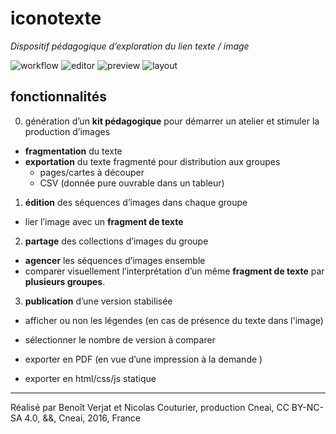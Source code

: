 # iconotexte
*Dispositif pédagogique d’exploration du lien texte / image*


![workflow](https://docs.google.com/drawings/d/1DnGQKQQD9bKBrDW_nD3t1e6rezmi3iVaevDZ2Tb1ICI/pub?w=1487&amp;h=1080)
![editor](https://docs.google.com/drawings/d/1m0j2WogX8TcO5tFsxM4WA5Giu4KY-Km8_XMeXl8Lv_E/pub?w=1440&h=1080)
![preview](https://docs.google.com/drawings/d/1i9mxHdDs-fzYR27bPHUzNfkN_ByIbR9a4JYI89EenxI/pub?w=1440&h=1080)
![layout](https://docs.google.com/drawings/d/1r_PIYdG4upb-EbJeBoTRgjTzeSvWhMGbAiCFakmTFFI/pub?w=1440&h=1080)

## fonctionnalités

0. génération d’un **kit pédagogique** pour démarrer un atelier et stimuler la production d’images
  - **fragmentation** du texte 
  - **exportation** du texte fragmenté pour distribution aux groupes
    - pages/cartes à découper 
    - CSV (donnée pure ouvrable dans un tableur)

1. **édition** des séquences d’images dans chaque groupe
  - lier l’image avec un **fragment de texte**

2. **partage** des collections d’images du groupe
  - **agencer** les séquences d’images ensemble
  - comparer visuellement l’interprétation d’un même **fragment de texte** par **plusieurs groupes**.

3. **publication** d’une version stabilisée

  - afficher ou non les légendes (en cas de présence du texte dans l'image) 
  - sélectionner le nombre de version à comparer 

  - exporter en PDF (en vue d’une impression à la demande )
  - exporter en html/css/js statique

****
Réalisé par Benoît Verjat et Nicolas Couturier, production Cneai,
CC BY-NC-SA 4.0, &&, Cneai, 2016, France
